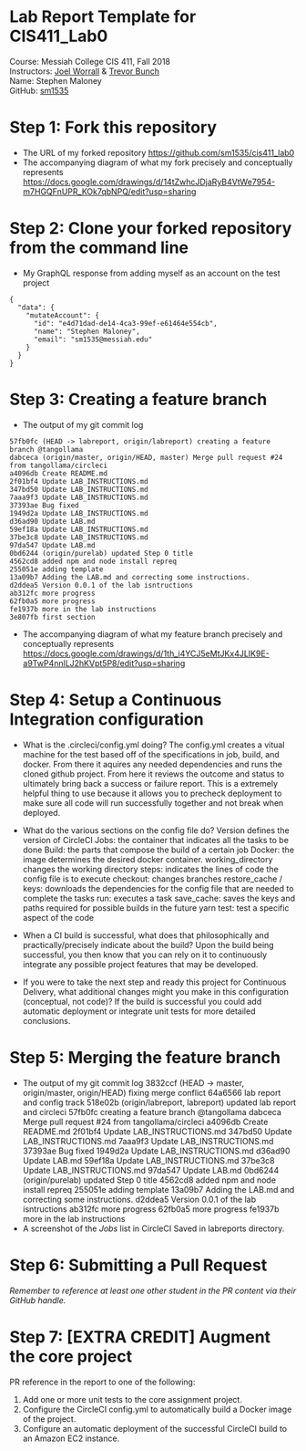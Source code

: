 # Lab Report Template for CIS411_Lab0
Course: Messiah College CIS 411, Fall 2018<br/>
Instructors: [Joel Worrall](https://github.com/tangollama) & [Trevor Bunch](https://github.com/trevordbunch)<br/>
Name: Stephen Maloney<br/>
GitHub: [sm1535](https://github.com/sm1535)<br/>

# Step 1: Fork this repository
- The URL of my forked repository
https://github.com/sm1535/cis411_lab0
- The accompanying diagram of what my fork precisely and conceptually represents
https://docs.google.com/drawings/d/14tZwhcJDjaRyB4VtWe7954-m7HGQFnUPR_KOk7qbNPQ/edit?usp=sharing

# Step 2: Clone your forked repository from the command line
- My GraphQL response from adding myself as an account on the test project
```
{
  "data": {
    "mutateAccount": {
      "id": "e4d71dad-de14-4ca3-99ef-e61464e554cb",
      "name": "Stephen Maloney",
      "email": "sm1535@messiah.edu"
    }
  }
}
```

# Step 3: Creating a feature branch
- The output of my git commit log
```
57fb0fc (HEAD -> labreport, origin/labreport) creating a feature branch @tangollama
dabceca (origin/master, origin/HEAD, master) Merge pull request #24 from tangollama/circleci
a4096db Create README.md
2f01bf4 Update LAB_INSTRUCTIONS.md
347bd50 Update LAB_INSTRUCTIONS.md
7aaa9f3 Update LAB_INSTRUCTIONS.md
37393ae Bug fixed
1949d2a Update LAB_INSTRUCTIONS.md
d36ad90 Update LAB.md
59ef18a Update LAB_INSTRUCTIONS.md
37be3c8 Update LAB_INSTRUCTIONS.md
97da547 Update LAB.md
0bd6244 (origin/purelab) updated Step 0 title
4562cd8 added npm and node install repreq
255051e adding template
13a09b7 Adding the LAB.md and correcting some instructions.
d2ddea5 Version 0.0.1 of the lab isntructions
ab312fc more progress
62fb0a5 more progress
fe1937b more in the lab instructions
3e807fb first section
```
- The accompanying diagram of what my feature branch precisely and conceptually represents
https://docs.google.com/drawings/d/1th_i4YCJ5eMtJKx4JLIK9E-a9TwP4nnlLJ2hKVpt5P8/edit?usp=sharing

# Step 4: Setup a Continuous Integration configuration
- What is the .circleci/config.yml doing?
The config.yml creates a vitual machine for the test based off of the specifications in job, build, and docker. From there it aquires any needed dependencies and runs the cloned github project. From here it reviews the outcome and status to ultimately bring back a success or failure report. This is a extremely helpful thing to use because it allows you to precheck deployment to make sure all code will run successfully together and not break when deployed.

- What do the various sections on the config file do?
Version defines the version of CircleCI
Jobs: the container that indicates all the tasks to be done
Build: the parts that compose the build of a certain job
Docker: the image determines the desired docker container.
working_directory changes the working directory
steps: indicates the lines of code the config file is to execute
checkout: changes branches
restore_cache / keys: downloads the dependencies for the config file that are needed to complete the tasks
run: executes a task
save_cache: saves the keys and paths required for possible builds in the future
yarn test: test a specific aspect of the code

- When a CI build is successful, what does that philosophically and practically/precisely indicate about the build?
Upon the build being successful, you then know that you can rely on it to continuously integrate any possible project features that may be developed.

- If you were to take the next step and ready this project for Continuous Delivery, what additional changes might you make in this configuration (conceptual, not code)?
If the build is successful you could add automatic deployment or integrate unit tests for more detailed conclusions.


# Step 5: Merging the feature branch
* The output of my git commit log
3832ccf (HEAD -> master, origin/master, origin/HEAD) fixing merge conflict
64a6566 lab report and config track
518e02b (origin/labreport, labreport) updated lab report and circleci
57fb0fc creating a feature branch @tangollama
dabceca Merge pull request #24 from tangollama/circleci
a4096db Create README.md
2f01bf4 Update LAB_INSTRUCTIONS.md
347bd50 Update LAB_INSTRUCTIONS.md
7aaa9f3 Update LAB_INSTRUCTIONS.md
37393ae Bug fixed
1949d2a Update LAB_INSTRUCTIONS.md
d36ad90 Update LAB.md
59ef18a Update LAB_INSTRUCTIONS.md
37be3c8 Update LAB_INSTRUCTIONS.md
97da547 Update LAB.md
0bd6244 (origin/purelab) updated Step 0 title
4562cd8 added npm and node install repreq
255051e adding template
13a09b7 Adding the LAB.md and correcting some instructions.
d2ddea5 Version 0.0.1 of the lab isntructions
ab312fc more progress
62fb0a5 more progress
fe1937b more in the lab instructions
* A screenshot of the _Jobs_ list in CircleCI
Saved in labreports directory.

# Step 6: Submitting a Pull Request
_Remember to reference at least one other student in the PR content via their GitHub handle._

# Step 7: [EXTRA CREDIT] Augment the core project
PR reference in the report to one of the following:
1. Add one or more unit tests to the core assignment project. 
2. Configure the CircleCI config.yml to automatically build a Docker image of the project.
3. Configure an automatic deployment of the successful CircleCI build to an Amazon EC2 instance.

